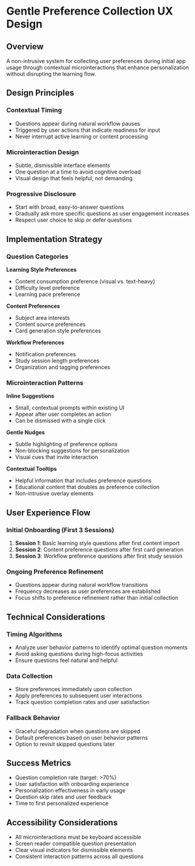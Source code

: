 # Gentle Preference Collection UX Design

## Overview

A non-intrusive system for collecting user preferences during initial app usage through contextual microinteractions that enhance personalization without disrupting the learning flow.

## Design Principles

### Contextual Timing
- Questions appear during natural workflow pauses
- Triggered by user actions that indicate readiness for input
- Never interrupt active learning or content processing

### Microinteraction Design
- Subtle, dismissible interface elements
- One question at a time to avoid cognitive overload
- Visual design that feels helpful, not demanding

### Progressive Disclosure
- Start with broad, easy-to-answer questions
- Gradually ask more specific questions as user engagement increases
- Respect user choice to skip or defer questions

## Implementation Strategy

### Question Categories

**Learning Style Preferences**
- Content consumption preference (visual vs. text-heavy)
- Difficulty level preference
- Learning pace preference

**Content Preferences**
- Subject area interests
- Content source preferences
- Card generation style preferences

**Workflow Preferences**
- Notification preferences
- Study session length preferences
- Organization and tagging preferences

### Microinteraction Patterns

**Inline Suggestions**
- Small, contextual prompts within existing UI
- Appear after user completes an action
- Can be dismissed with a single click

**Gentle Nudges**
- Subtle highlighting of preference options
- Non-blocking suggestions for personalization
- Visual cues that invite interaction

**Contextual Tooltips**
- Helpful information that includes preference questions
- Educational content that doubles as preference collection
- Non-intrusive overlay elements

## User Experience Flow

### Initial Onboarding (First 3 Sessions)
1. **Session 1**: Basic learning style questions after first content import
2. **Session 2**: Content preference questions after first card generation
3. **Session 3**: Workflow preference questions after first study session

### Ongoing Preference Refinement
- Questions appear during natural workflow transitions
- Frequency decreases as user preferences are established
- Focus shifts to preference refinement rather than initial collection

## Technical Considerations

### Timing Algorithms
- Analyze user behavior patterns to identify optimal question moments
- Avoid asking questions during high-focus activities
- Ensure questions feel natural and helpful

### Data Collection
- Store preferences immediately upon collection
- Apply preferences to subsequent user interactions
- Track question completion rates and user satisfaction

### Fallback Behavior
- Graceful degradation when questions are skipped
- Default preferences based on user behavior patterns
- Option to revisit skipped questions later

## Success Metrics

- Question completion rate (target: >70%)
- User satisfaction with onboarding experience
- Personalization effectiveness in early usage
- Question skip rates and user feedback
- Time to first personalized experience

## Accessibility Considerations

- All microinteractions must be keyboard accessible
- Screen reader compatible question presentation
- Clear visual indicators for dismissible elements
- Consistent interaction patterns across all questions
